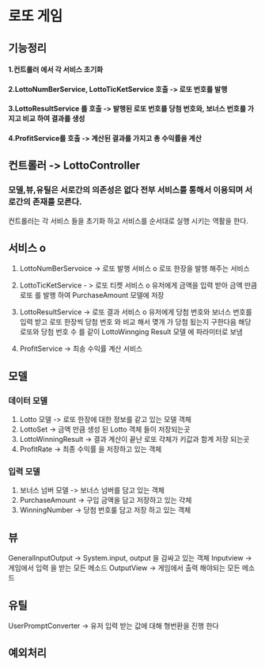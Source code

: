 # 로또 게임

## 기능정리 

#### 1.컨트롤러 에서 각 서비스 초기화
#### 2.LottoNumBerService, LottoTicKetService 호출 -> 로또 번호를 발행 
#### 3.LottoResultService 를 호출 -> 발행된 로또 번호를 당첨 번호와, 보너스 번호를 가지고 비교 하여 결과를 생성 
#### 4.ProfitService를 호출 -> 계산된 결과를 가지고 총 수익률을 계산

## 컨트롤러 -> LottoController

### 모델,뷰,유틸은 서로간의 의존성은 없다 전부 서비스를 통해서 이용되며 서로간의 존재를 모른다.

컨트롤러는 각 서비스 들을 초기화 하고 서비스를 순서대로 실행 시키는 역활을  한다. 


## 서비스 o 
1. LottoNumBerServoice -> 로또 발행 서비스 o
로또 한장을 발행 해주는 서비스

2. LottoTicKetService - > 로또 티켓 서비스 o
유저에게 금액을 입력 받아 금액 만큼 로또 를 발행 하여 PurchaseAmount 모델에 저장 

3. LottoResultService -> 로또 결과 서비스 o
유저에게 당첨 번호와 보너스 번호를 입력 받고 로또 한장씩 당첨 번호 와 비교 해서 몆개 가 당첨 됬는지 
구한다음 해당 로또와 당첨 번호 수 를 같이 LottoWinnging Result 모델 에 파라미터로 보냄 

4. ProfitService -> 최송 수익률 계산 서비스


## 모델

### 데이터 모델 
1. Lotto 모델 -> 로또 한장에 대한 정보를 같고 있는 모델 객체 
2. LottoSet -> 금액 만큼 생성 된 Lotto 객체 들이 저장되는곳
3. LottoWinningResult -> 결과 계산이 끝난 로또 갹체가 키값과 함계 저장 되는곳
4. ProfitRate -> 최종 수익률 을 저장하고 있는 객체

### 입력 모델 
1. 보너스 넘버 모델  -> 보너스 넘버를 담고 있는 객체 
2. PurchaseAmount -> 구입 금액을 담고 저장하고 있는 갹체 
3. WinningNumber -> 당첨 번호룰 담고 저장 하고 있는 객체 


## 뷰 
GeneralInputOutput -> System.input, output 을 감싸고 있는 객체 
Inputview -> 게임에서 입력 을 받는 모든 메소드 
OutputView -> 게임에서 출력 해야되는 모든 메소드 

## 유틸 
UserPromptConverter -> 유저 입력 받는 값에 대해 형번환을 진행 한다 


## 예외처리 







 







